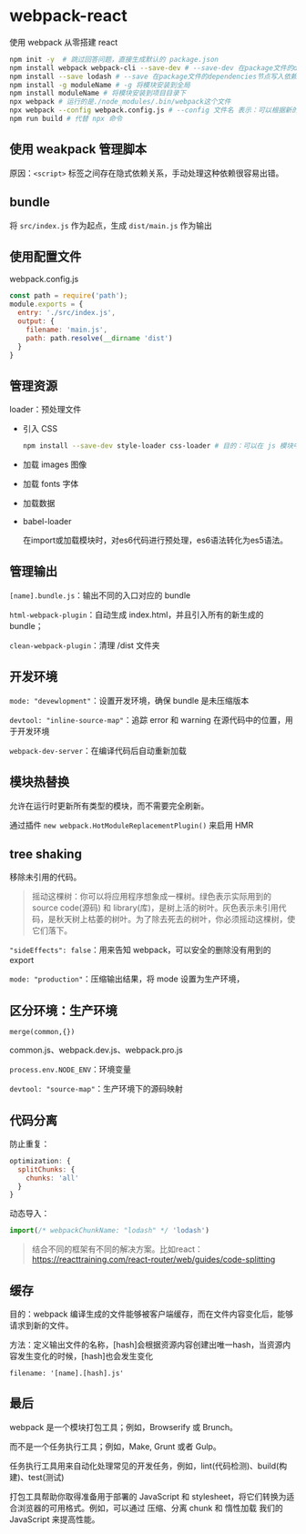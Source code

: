 # webpack-react

使用 webpack 从零搭建 react

```bash
npm init -y  # 跳过回答问题，直接生成默认的 package.json
npm install webpack webpack-cli --save-dev # --save-dev 在package文件的devDependencies节点写入依赖，生产环境也要使用
npm install --save lodash # --save 在package文件的dependencies节点写入依赖，在开发环境下使用
npm install -g moduleName # -g 将模块安装到全局
npm install moduleName # 将模块安装到项目目录下
npx webpack # 运行的是./node_modules/.bin/webpack这个文件
npx webpack --config webpack.config.js # --config 文件名 表示：可以根据新的配置文件执行构建
npm run build # 代替 npx 命令
```

## 使用 weakpack 管理脚本

原因：`<script>` 标签之间存在隐式依赖关系，手动处理这种依赖很容易出错。

## bundle

将 `src/index.js` 作为起点，生成 `dist/main.js` 作为输出

## 使用配置文件

webpack.config.js

```js
const path = require('path');
module.exports = {
  entry: './src/index.js',
  output: {
    filename: 'main.js',
    path: path.resolve(__dirname 'dist')
  }
}
```

## 管理资源

loader：预处理文件

- 引入 CSS

  ```bash
  npm install --save-dev style-loader css-loader # 目的：可以在 js 模块中，import 一个 css 文件
  ```

- 加载 images 图像
- 加载 fonts 字体
- 加载数据

- babel-loader
  
  在import或加载模块时，对es6代码进行预处理，es6语法转化为es5语法。

## 管理输出

`[name].bundle.js`：输出不同的入口对应的 bundle

`html-webpack-plugin`：自动生成 index.html，并且引入所有的新生成的 bundle；

`clean-webpack-plugin`：清理 /dist 文件夹

## 开发环境

`mode: "devewlopment"`：设置开发环境，确保 bundle 是未压缩版本

`devtool: "inline-source-map"`：追踪 error 和 warning 在源代码中的位置，用于开发环境

`webpack-dev-server`：在编译代码后自动重新加载

## 模块热替换

允许在运行时更新所有类型的模块，而不需要完全刷新。

通过插件 `new webpack.HotModuleReplacementPlugin()` 来启用 HMR

## tree shaking

移除未引用的代码。

> 摇动这棵树：你可以将应用程序想象成一棵树。绿色表示实际用到的 source code(源码) 和 library(库)，是树上活的树叶。灰色表示未引用代码，是秋天树上枯萎的树叶。为了除去死去的树叶，你必须摇动这棵树，使它们落下。

`"sideEffects": false`：用来告知 webpack，可以安全的删除没有用到的 export

`mode: "production"`：压缩输出结果，将 mode 设置为生产环境，

## 区分环境：生产环境

`merge(common,{})`

common.js、webpack.dev.js、webpack.pro.js

`process.env.NODE_ENV`：环境变量

`devtool: "source-map"`：生产环境下的源码映射

## 代码分离

防止重复：
```js
optimization: {
  splitChunks: {
    chunks: 'all'
  }
}
```
动态导入：
```js
import(/* webpackChunkName: "lodash" */ 'lodash')
```

> 结合不同的框架有不同的解决方案。比如react：https://reacttraining.com/react-router/web/guides/code-splitting

## 缓存

目的：webpack 编译生成的文件能够被客户端缓存，而在文件内容变化后，能够请求到新的文件。

方法：定义输出文件的名称，[hash]会根据资源内容创建出唯一hash，当资源内容发生变化的时候，[hash]也会发生变化

`filename: '[name].[hash].js'`

## 最后

webpack 是一个模块打包工具；例如，Browserify 或 Brunch。

而不是一个任务执行工具；例如，Make, Grunt 或者 Gulp。

任务执行工具用来自动化处理常见的开发任务，例如，lint(代码检测)、build(构建)、test(测试)

打包工具帮助你取得准备用于部署的 JavaScript 和 stylesheet，将它们转换为适合浏览器的可用格式。例如，可以通过 压缩、分离 chunk 和 惰性加载 我们的 JavaScript 来提高性能。